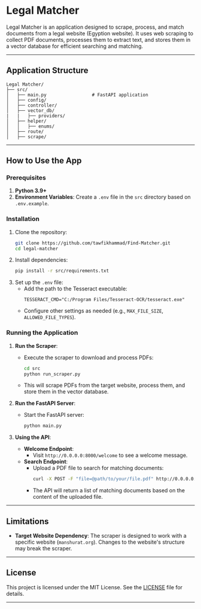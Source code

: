 # Legal Matcher

Legal Matcher is an application designed to scrape, process, and match documents from a legal website (Egyption website). It uses web scraping to collect PDF documents, processes them to extract text, and stores them in a vector database for efficient searching and matching.

---

## Application Structure

```
Legal Matcher/
├── src/
│   ├── main.py                 # FastAPI application
│   ├── config/
│   ├── controller/
│   ├── vector_db/
|   |   ├── providers/
│   ├── helper/
│   │   ├── enums/
│   ├── route/
│   ├── scrape/
```

---

## How to Use the App

### Prerequisites

1. **Python 3.9+**
2. **Environment Variables**: Create a `.env` file in the `src` directory based on `.env.example`.

### Installation

1. Clone the repository:
   ```bash
   git clone https://github.com/tawfikhammad/Find-Matcher.git
   cd legal-matcher
   ```
2. Install dependencies:
   ```bash
   pip install -r src/requirements.txt
   ```
3. Set up the `.env` file:
   - Add the path to the Tesseract executable:
     ```plaintext
     TESSERACT_CMD="C:/Program Files/Tesseract-OCR/tesseract.exe"
     ```
   - Configure other settings as needed (e.g., `MAX_FILE_SIZE`, `ALLOWED_FILE_TYPES`).

### Running the Application

1. **Run the Scraper**:

   - Execute the scraper to download and process PDFs:
     ```bash
     cd src
     python run_scraper.py
     ```
   - This will scrape PDFs from the target website, process them, and store them in the vector database.

2. **Run the FastAPI Server**:

   - Start the FastAPI server:
     ```bash
     python main.py
     ```

3. **Using the API**:
   - **Welcome Endpoint**:
     - Visit `http://0.0.0.0:8000/welcome` to see a welcome message.
   - **Search Endpoint**:
     - Upload a PDF file to search for matching documents:
       ```bash
       curl -X POST -F "file=@path/to/your/file.pdf" http://0.0.0.0:8000/matcher/search
       ```
     - The API will return a list of matching documents based on the content of the uploaded file.

---

## Limitations

- **Target Website Dependency**:
  The scraper is designed to work with a specific website (`manshurat.org`). Changes to the website's structure may break the scraper.

---

## License

This project is licensed under the MIT License. See the [LICENSE](LICENSE) file for details.

---

